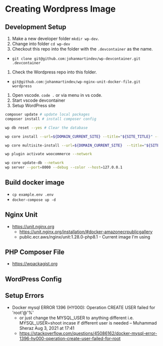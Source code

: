 # Creating Wordpress Image
## Development Setup
1. Make a new developer folder `mkdir wp-dev`.
  1. Change into folder `cd wp-dev`
  1. Checkout this repo into the folder with the `.devcontainer` as the name.
  * `git clone git@github.com:johanmartindev/wp-devcontainer.git .devcontainer`
  1. Check the Wordpress repo into this folder.
  * `git@github.com:johanmartindev/wp-nginx-unit-docker-file.git wordpress`
  1. Open vscode. `code .` or via menu in vs code.
  1. Start vscode devcontainer
1. Setup WordPress site
```sh
composer update # update local packages
composer install # install composer config

wp db reset --yes # Clear the database

wp core install --url=${DOMAIN_CURRENT_SITE} --title="${SITE_TITLE}" --admin_user=admin --admin_password=randomtest --admin_email=info@johanmartin.dev --debug

wp core multisite-install --url=${DOMAIN_CURRENT_SITE}  --title="${SITE_TITLE}" --admin_user=admin --admin_password=randomtest --admin_email=info@johanmartin.dev

wp plugin activate woocommerce --network

wp core update-db --network
wp server --port=8000 --debug --color --host=127.0.0.1
```

## Build docker image
* `cp example.env .env`
* `docker-compose up -d`
## Nginx Unit
* https://unit.nginx.org
  * https://unit.nginx.org/installation/#docker-amazonecrpublicgallery
  * public.ecr.aws/nginx/unit:1.28.0-php8.1 - Current image I'm using
## PHP Composer File
  * https://wpackagist.org

## WordPress Config

## Setup Errors
* Docker mysql ERROR 1396 (HY000): Operation CREATE USER failed for 'root'@'%'
  * or just change the MYSQL_USER to anything different i.e. MYSQL_USER=shoot incase if different user is needed –
Muhammad Sheraz
 Aug 3, 2021 at 17:41
  * https://stackoverflow.com/questions/45086162/docker-mysql-error-1396-hy000-operation-create-user-failed-for-root
